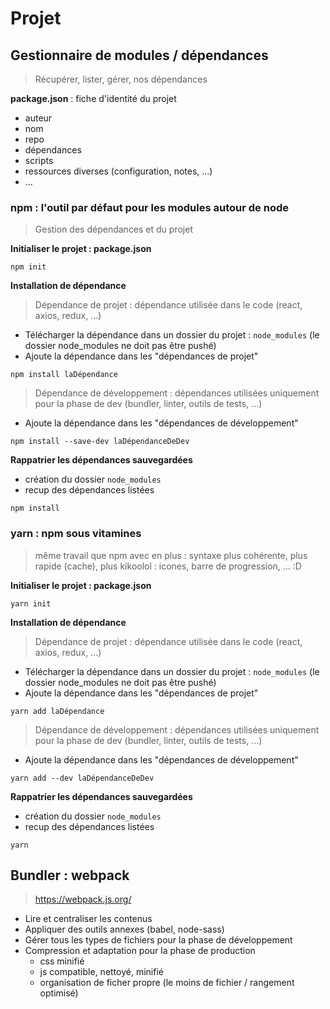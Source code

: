 # Projet

## Gestionnaire de modules / dépendances

> Récupérer, lister, gérer, nos dépendances

**package.json** : fiche d'identité du projet
- auteur
- nom
- repo
- dépendances
- scripts
- ressources diverses (configuration, notes, ...)
- ...

### npm : l'outil par défaut pour les modules autour de node

> Gestion des dépendances et du projet

**Initialiser le projet : package.json**

`npm init`

**Installation de dépendance**

> Dépendance de projet : dépendance utilisée dans le code (react, axios, redux, ...)

- Télécharger la dépendance dans un dossier du projet : `node_modules` (le dossier node_modules ne doit pas être pushé)
- Ajoute la dépendance dans les "dépendances de projet"

`npm install laDépendance`

> Dépendance de développement : dépendances utilisées uniquement pour la phase de dev (bundler, linter, outils de tests, ...)

- Ajoute la dépendance dans les "dépendances de développement"

`npm install --save-dev laDépendanceDeDev`

**Rappatrier les dépendances sauvegardées**

- création du dossier `node_modules`
- recup des dépendances listées

`npm install`

### yarn : npm sous vitamines

> même travail que npm avec en plus : syntaxe plus cohérente, plus rapide (cache), plus kikoolol : icones, barre de progression, ... :D

**Initialiser le projet : package.json**

`yarn init`

**Installation de dépendance**

> Dépendance de projet : dépendance utilisée dans le code (react, axios, redux, ...)

- Télécharger la dépendance dans un dossier du projet : `node_modules` (le dossier node_modules ne doit pas être pushé)
- Ajoute la dépendance dans les "dépendances de projet"

`yarn add laDépendance`

> Dépendance de développement : dépendances utilisées uniquement pour la phase de dev (bundler, linter, outils de tests, ...)

- Ajoute la dépendance dans les "dépendances de développement"

`yarn add --dev laDépendanceDeDev`

**Rappatrier les dépendances sauvegardées**

- création du dossier `node_modules`
- recup des dépendances listées

`yarn`


## Bundler : webpack

> https://webpack.js.org/

- Lire et centraliser les contenus
- Appliquer des outils annexes (babel, node-sass)
- Gérer tous les types de fichiers pour la phase de développement
- Compression et adaptation pour la phase de production
  - css minifié
  - js compatible, nettoyé, minifié
  - organisation de ficher propre (le moins de fichier / rangement optimisé)
